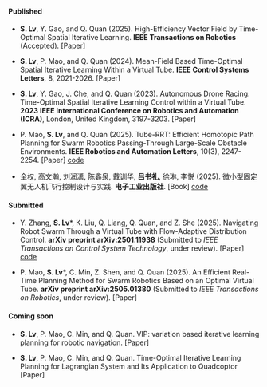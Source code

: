 #### Published

- <strong>S. Lv</strong>, Y. Gao, and Q. Quan (2025). High-Efficiency Vector Field by Time-Optimal Spatial Iterative Learning. <strong>IEEE Transactions on Robotics</strong> (Accepted). [Paper]

- <strong>S. Lv</strong>, P. Mao, and Q. Quan (2024). Mean-Field Based Time-Optimal Spatial Iterative Learning Within a Virtual Tube. <strong>IEEE Control Systems Letters</strong>, 8, 2021-2026. [Paper]

- <strong>S. Lv</strong>, Y. Gao, J. Che, and Q. Quan (2023). Autonomous Drone Racing: Time-Optimal Spatial Iterative Learning Control within a Virtual Tube. <strong>2023 IEEE International Conference on Robotics and Automation (ICRA)</strong>, London, United Kingdom, 3197-3203. [Paper]

- P. Mao, <strong>S. Lv</strong>, and Q. Quan (2025). Tube-RRT: Efficient Homotopic Path Planning for Swarm Robotics Passing-Through Large-Scale Obstacle Environments. <strong>IEEE Robotics and Automation Letters</strong>, 10(3), 2247-2254. [Paper] [code](https://github.com/MorePanda123/TubeRRT)

- 全权, 高文瀚, 刘润潇, 陈鑫泉, 戴训华, <strong>吕书礼</strong>, 徐琳, 李悦 (2025). 微小型固定翼无人机飞行控制设计与实践. <strong>电子工业出版社</strong>. [Book] [code](https://rflysim.com/doc/zh/C/5.FW_Book.html)

#### Submitted

- Y. Zhang, <strong>S. Lv</strong>*, K. Liu, Q. Liang, Q. Quan, and Z. She (2025). Navigating Robot Swarm Through a Virtual Tube with Flow-Adaptive Distribution Control. <strong>arXiv preprint arXiv:2501.11938</strong> (Submitted to <i>IEEE Transactions on Control System Technology</i>, under review). [Paper] [code](https://github.com/Yongwei-Zhang/Narrow-Virtual-Tube-Navigation)

- P. Mao, <strong>S. Lv</strong>*, C. Min, Z. Shen, and Q. Quan (2025). An Efficient Real-Time Planning Method for Swarm Robotics Based on an Optimal Virtual Tube. <strong>arXiv preprint arXiv:2505.01380</strong> (Submitted to <i>IEEE Transactions on Robotics</i>, under review). [Paper]

#### Coming soon

- <strong>S. Lv</strong>, P. Mao, C. Min, and Q. Quan. VIP: variation based iterative learning planning for robotic navigation. [Paper]

- <strong>S. Lv</strong>, P. Mao, C. Min, and Q. Quan. Time-Optimal Iterative Learning Planning for Lagrangian System and Its Application to Quadcoptor [Paper]